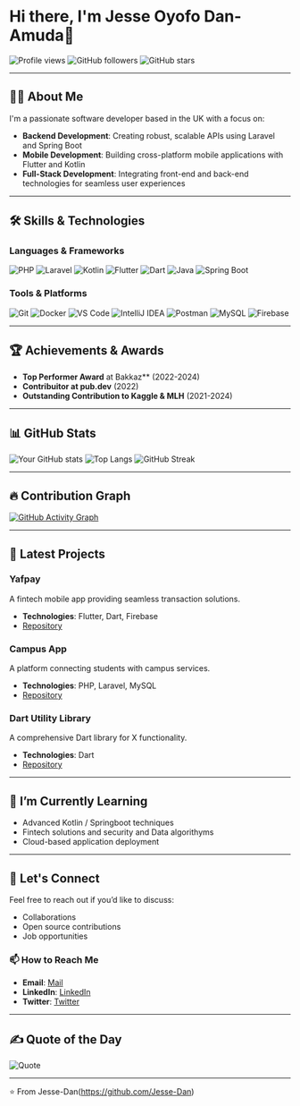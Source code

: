 # Hi there, I'm Jesse Oyofo Dan-Amuda👋

![Profile views](https://gpvc.arturio.dev/Jesse-Dan)
![GitHub followers](https://img.shields.io/github/followers/Jesse-Dan?label=Followers&style=social)
![GitHub stars](https://img.shields.io/github/stars/Jesse-Dan?label=Stars&style=social)

---

## 👨‍💻 About Me

I'm a passionate software developer based in the UK with a focus on:
- **Backend Development**: Creating robust, scalable APIs using Laravel and Spring Boot
- **Mobile Development**: Building cross-platform mobile applications with Flutter and Kotlin
- **Full-Stack Development**: Integrating front-end and back-end technologies for seamless user experiences

---

## 🛠️ Skills & Technologies

### Languages & Frameworks
![PHP](https://img.shields.io/badge/-PHP-777BB4?style=for-the-badge&logo=php&logoColor=white)
![Laravel](https://img.shields.io/badge/-Laravel-FF2D20?style=for-the-badge&logo=laravel&logoColor=white)
![Kotlin](https://img.shields.io/badge/-Kotlin-0095D5?style=for-the-badge&logo=kotlin&logoColor=white)
![Flutter](https://img.shields.io/badge/-Flutter-02569B?style=for-the-badge&logo=flutter&logoColor=white)
![Dart](https://img.shields.io/badge/-Dart-0175C2?style=for-the-badge&logo=dart&logoColor=white)
![Java](https://img.shields.io/badge/-Java-007396?style=for-the-badge&logo=java&logoColor=white)
![Spring Boot](https://img.shields.io/badge/-Spring%20Boot-6DB33F?style=for-the-badge&logo=spring-boot&logoColor=white)

### Tools & Platforms
![Git](https://img.shields.io/badge/-Git-F05032?style=for-the-badge&logo=git&logoColor=white)
![Docker](https://img.shields.io/badge/-Docker-2496ED?style=for-the-badge&logo=docker&logoColor=white)
![VS Code](https://img.shields.io/badge/-VS%20Code-007ACC?style=for-the-badge&logo=visual-studio-code&logoColor=white)
![IntelliJ IDEA](https://img.shields.io/badge/-IntelliJ%20IDEA-000000?style=for-the-badge&logo=intellij-idea&logoColor=white)
![Postman](https://img.shields.io/badge/-Postman-FF6C37?style=for-the-badge&logo=postman&logoColor=white)
![MySQL](https://img.shields.io/badge/-MySQL-4479A1?style=for-the-badge&logo=mysql&logoColor=white)
![Firebase](https://img.shields.io/badge/-Firebase-FFCA28?style=for-the-badge&logo=firebase&logoColor=black)

---

## 🏆 Achievements & Awards

- **Top Performer Award** at Bakkaz** (2022-2024)
- **Contribuitor at pub.dev** (2022)
- **Outstanding Contribution to Kaggle & MLH** (2021-2024)

---

## 📊 GitHub Stats

![Your GitHub stats](https://github-readme-stats.vercel.app/api?username=Jesse-Dan&show_icons=true&theme=radical)
![Top Langs](https://github-readme-stats.vercel.app/api/top-langs/?username=Jesse-Dan&layout=compact&theme=radical)
![GitHub Streak](https://github-readme-streak-stats.herokuapp.com/?user=Jesse-Dan&theme=radical)

---

## 🔥 Contribution Graph

[![GitHub Activity Graph](https://activity-graph.herokuapp.com/graph?username=Jesse-Dan&theme=react-dark&area=true)](https://github.com/Jesse-Dan)

---

## 🚀 Latest Projects

### Yafpay
A fintech mobile app providing seamless transaction solutions.
- **Technologies**: Flutter, Dart, Firebase
- [Repository](https://github.com/Jesse-Dan/yafpay)

### Campus App
A platform connecting students with campus services.
- **Technologies**: PHP, Laravel, MySQL
- [Repository](https://github.com/Jesse-Dan/campus-app)

### Dart Utility Library
A comprehensive Dart library for X functionality.
- **Technologies**: Dart
- [Repository](https://github.com/Jesse-Dan/go_navigator)

---

## 🌱 I’m Currently Learning

- Advanced Kotlin / Springboot techniques
- Fintech solutions and security and Data algorithyms
- Cloud-based application deployment

---

## 💬 Let's Connect

Feel free to reach out if you’d like to discuss:
- Collaborations
- Open source contributions
- Job opportunities

### 📫 How to Reach Me
- **Email**: [Mail](mailto:jessedan160@gmail.com)
- **LinkedIn**: [LinkedIn](linkedin.com/in/sir-jesse-dan-amuda-99895322a/)
- **Twitter**: [Twitter](https://x.com/jessedan160)

---

## ✍️ Quote of the Day

![Quote](https://quotes-github-readme.vercel.app/api?type=horizontal&theme=radical)

---

⭐️ From Jesse-Dan(https://github.com/Jesse-Dan)
